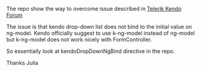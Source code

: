 The repo show the way to overcome issue described in
[Telerik Kendo Forum](http://www.telerik.com/forums/k-ng-model-is-not-updated-on-first-data-load)

The issue is that kendo drop-down list does not bind to the initial value on ng-model. Kendo officially suggest to use
k-ng-model instead of ng-model but k-ng-model does not work nicely with FormController.

So essentially look at kendoDropDownNgBind directive in the repo.

Thanks
Julia

